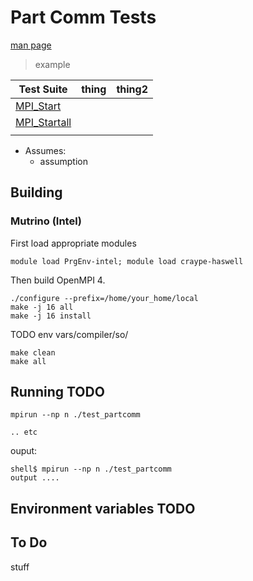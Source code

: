 # Part Comm Tests
[man page](https://docs.open-mpi.org/en/main/man-openmpi/man3/)


 >  example

| Test Suite                                                                                | thing | thing2 |
|-------------------------------------------------------------------------------------------|-------|--------|
| [MPI_Start](https://docs.open-mpi.org/en/main/man-openmpi/man3/MPI_Start.3.html#c-syntax) |       |        |
| [MPI_Startall](https://docs.open-mpi.org/en/main/man-openmpi/man3/MPI_Startall.3.html)    |       |        |
|                                                                                           |       |        |

 * Assumes:
   - assumption

## Building
### Mutrino (Intel)
First load appropriate modules
```
module load PrgEnv-intel; module load craype-haswell
```
Then build OpenMPI 4.
```
./configure --prefix=/home/your_home/local
make -j 16 all
make -j 16 install
```
TODO env vars/compiler/so/
```
make clean
make all
```

## Running TODO

```
mpirun --np n ./test_partcomm

.. etc
```

ouput:
```
shell$ mpirun --np n ./test_partcomm
output ....
```

## Environment variables TODO

## To Do
stuff

